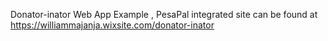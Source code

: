 Donator-inator Web App Example , PesaPal integrated site can be found at https://williammajanja.wixsite.com/donator-inator


